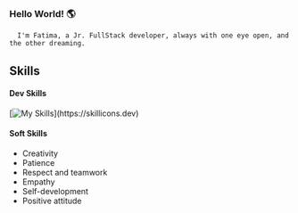 ### Hello World! 🌎
      I'm Fatima, a Jr. FullStack developer, always with one eye open, and the other dreaming.


## Skills
#### Dev Skills
[![My Skills](https://skillicons.dev/icons?i=js,html,css,react,emotion,figma,postgresql,ruby,rails,git,github,)](https://skillicons.dev)


#### Soft Skills
<ul>
  <li> Creativity </li>
  <li> Patience </li>
  <li> Respect and teamwork </li>
  <li> Empathy </li>
  <li> Self-development </li>
  <li> Positive attitude </li>
</ul>
